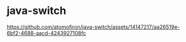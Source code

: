 # java-switch

https://github.com/atomofiron/java-switch/assets/14147217/aa26519e-6bf2-4688-aacd-4243927108fc
